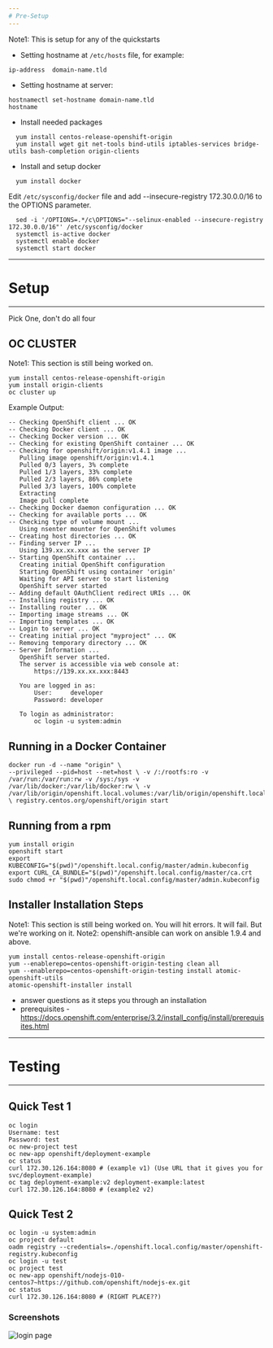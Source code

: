 ```yaml
---
# Pre-Setup
---
```


Note1: This is setup for any of the quickstarts

- Setting hostname at `/etc/hosts` file, for example:
```
ip-address  domain-name.tld
```

- Setting hostname at server:
```
hostnamectl set-hostname domain-name.tld
hostname
```


- Install needed packages
```
  yum install centos-release-openshift-origin
  yum install wget git net-tools bind-utils iptables-services bridge-utils bash-completion origin-clients 
```


- Install and setup docker
```
  yum install docker
```

Edit `/etc/sysconfig/docker` file and add --insecure-registry 172.30.0.0/16 to the OPTIONS parameter.
```
  sed -i '/OPTIONS=.*/c\OPTIONS="--selinux-enabled --insecure-registry 172.30.0.0/16"' /etc/sysconfig/docker
  systemctl is-active docker
  systemctl enable docker
  systemctl start docker
```

---
# Setup
---

Pick One, don't do all four


OC CLUSTER
----

Note1: This section is still being worked on.
```
yum install centos-release-openshift-origin
yum install origin-clients
oc cluster up
```
Example Output:
```
-- Checking OpenShift client ... OK
-- Checking Docker client ... OK
-- Checking Docker version ... OK
-- Checking for existing OpenShift container ... OK
-- Checking for openshift/origin:v1.4.1 image ... 
   Pulling image openshift/origin:v1.4.1
   Pulled 0/3 layers, 3% complete
   Pulled 1/3 layers, 33% complete
   Pulled 2/3 layers, 86% complete
   Pulled 3/3 layers, 100% complete
   Extracting
   Image pull complete
-- Checking Docker daemon configuration ... OK
-- Checking for available ports ... OK
-- Checking type of volume mount ... 
   Using nsenter mounter for OpenShift volumes
-- Creating host directories ... OK
-- Finding server IP ... 
   Using 139.xx.xx.xxx as the server IP
-- Starting OpenShift container ... 
   Creating initial OpenShift configuration
   Starting OpenShift using container 'origin'
   Waiting for API server to start listening
   OpenShift server started
-- Adding default OAuthClient redirect URIs ... OK
-- Installing registry ... OK
-- Installing router ... OK
-- Importing image streams ... OK
-- Importing templates ... OK
-- Login to server ... OK
-- Creating initial project "myproject" ... OK
-- Removing temporary directory ... OK
-- Server Information ... 
   OpenShift server started.
   The server is accessible via web console at:
       https://139.xx.xx.xxx:8443

   You are logged in as:
       User:     developer
       Password: developer

   To login as administrator:
       oc login -u system:admin
```



Running in a Docker Container
----
```
docker run -d --name "origin" \
--privileged --pid=host --net=host \ -v /:/rootfs:ro -v /var/run:/var/run:rw -v /sys:/sys -v /var/lib/docker:/var/lib/docker:rw \ -v /var/lib/origin/openshift.local.volumes:/var/lib/origin/openshift.local.volumes \ registry.centos.org/openshift/origin start
```

Running from a rpm
----

```
yum install origin
openshift start
export KUBECONFIG="$(pwd)"/openshift.local.config/master/admin.kubeconfig
export CURL_CA_BUNDLE="$(pwd)"/openshift.local.config/master/ca.crt
sudo chmod +r "$(pwd)"/openshift.local.config/master/admin.kubeconfig
```

Installer Installation Steps
----
Note1: This section is still being worked on. You will hit errors. It will fail. But we're working on it.
Note2: openshift-ansible can work on ansible 1.9.4 and above.

```
yum install centos-release-openshift-origin
yum --enablerepo=centos-openshift-origin-testing clean all
yum --enablerepo=centos-openshift-origin-testing install atomic-openshift-utils
atomic-openshift-installer install
```
  - answer questions as it steps you through an installation
  - prerequisites - https://docs.openshift.com/enterprise/3.2/install_config/install/prerequisites.html

---
# Testing
---


Quick Test 1
----

```
oc login
Username: test
Password: test
oc new-project test
oc new-app openshift/deployment-example
oc status
curl 172.30.126.164:8080 # (example v1) (Use URL that it gives you for svc/deployment-example)
oc tag deployment-example:v2 deployment-example:latest
curl 172.30.126.164:8080 # (example2 v2)
```

Quick Test 2
----
```
oc login -u system:admin
oc project default
oadm registry --credentials=./openshift.local.config/master/openshift-registry.kubeconfig
oc login -u test
oc project test
oc new-app openshift/nodejs-010-centos7~https://github.com/openshift/nodejs-ex.git
oc status
curl 172.30.126.164:8080 # (RIGHT PLACE??)
```


### Screenshots
![login page](https://raw.githubusercontent.com/isnuryusuf/openshift-install/master/image1.png?raw=true)

